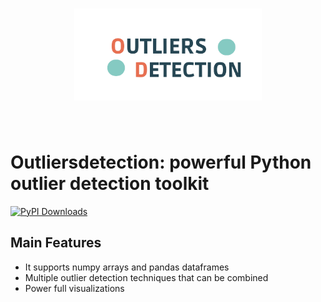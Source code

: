 

<h1 align="center">
<img src="/branding/logo/primary/outliersremoverlogo.png" width="300">
</h1><br>

# Outliersdetection: powerful Python outlier detection toolkit
[![PyPI Downloads](https://img.shields.io/pypi/dm/numpy.svg?label=PyPI%20downloads)](https://pypi.org/project/numpy/)

## Main Features

- It supports numpy arrays and pandas dataframes
- Multiple outlier detection techniques that can be combined
- Power full visualizations
